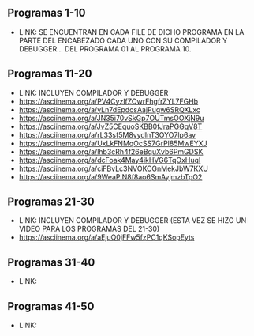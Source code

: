 ## Programas 1-10
- LINK: SE ENCUENTRAN EN CADA FILE DE DICHO PROGRAMA EN LA PARTE DEL ENCABEZADO CADA UNO CON SU COMPILADOR Y DEBUGGER... DEL PROGRAMA 01 AL PROGRAMA 10.

## Programas 11-20
- LINK: INCLUYEN COMPILADOR Y DEBUGGER
- https://asciinema.org/a/PV4CyzlfZOwrFhgfrZYL7FGHb
- https://asciinema.org/a/yLn7dEpdosAajPugw6SRQXLxc
- https://asciinema.org/a/JN35i70vSkGp7OUTmsOOXjN9u
- https://asciinema.org/a/JvZ5CEquoSKBB0fJraPGGqV8T
- https://asciinema.org/a/rL33sf5M8vydInT3OYO7lp6av
- https://asciinema.org/a/UxLkFNMqOcSS7GrPl85MwEYXJ
- https://asciinema.org/a/lhb3cRh4f26eBquXvb6PmGDSK
- https://asciinema.org/a/dcFoak4May4ikHVG6TqOxHuqI
- https://asciinema.org/a/ciFBvLc3NVOKCGnMekJbW7KXU
- https://asciinema.org/a/9WeaPiN8f8ao6SmAyjmzbTpO2

## Programas 21-30
- LINK: INCLUYEN COMPILADOR Y DEBUGGER (ESTA VEZ SE HIZO UN VIDEO PARA LOS PROGRAMAS DEL 21-30)
- https://asciinema.org/a/aEjuQ0jFFw5fzPC1qKSopEyts

## Programas 31-40
- LINK:

## Programas 41-50
- LINK:
